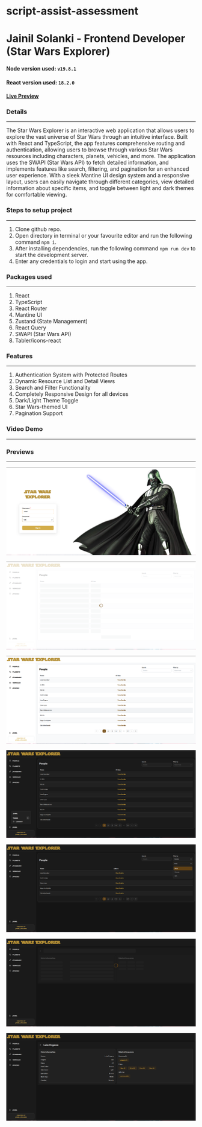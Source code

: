 # script-assist-assessment

# Jainil Solanki - Frontend Developer (Star Wars Explorer)

#### Node version used: `v19.8.1`

#### React version used: `18.2.0`

#### [Live Preview](https://script-assist-assessment.vercel.app)

### Details

<hr/>
The Star Wars Explorer is an interactive web application that allows users to explore the vast universe of Star Wars through an intuitive interface. Built with React and TypeScript, the app features comprehensive routing and authentication, allowing users to browse through various Star Wars resources including characters, planets, vehicles, and more. The application uses the SWAPI (Star Wars API) to fetch detailed information, and implements features like search, filtering, and pagination for an enhanced user experience. With a sleek Mantine UI design system and a responsive layout, users can easily navigate through different categories, view detailed information about specific items, and toggle between light and dark themes for comfortable viewing.

### Steps to setup project

<hr/>

1. Clone github repo.
2. Open directory in terminal or your favourite editor and run the following command `npm i`.
3. After installing dependencies, run the following command `npm run dev` to start the development server.
4. Enter any credentials to login and start using the app.

### Packages used

<hr/>

1. React
2. TypeScript
3. React Router
4. Mantine UI
5. Zustand (State Management)
6. React Query
7. SWAPI (Star Wars API)
8. Tabler/icons-react

### Features

<hr/>

1. Authentication System with Protected Routes
2. Dynamic Resource List and Detail Views
3. Search and Filter Functionality
4. Completely Responsive Design for all devices
5. Dark/Light Theme Toggle
6. Star Wars-themed UI
7. Pagination Support

### Video Demo

<hr/>


### Previews

<hr/>

![Preview1](public/readme_assets/preview-1.png)

![Preview2](public/readme_assets/preview-2.png)

![Preview3](public/readme_assets/preview-3.png)

![Preview4](public/readme_assets/preview-4.png)

![Preview5](public/readme_assets/preview-5.png)

![Preview6](public/readme_assets/preview-6.png)

![Preview7](public/readme_assets/preview-7.png)
